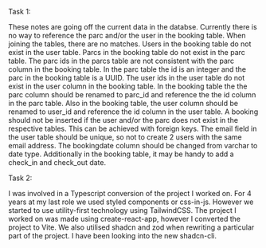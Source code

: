 Task 1:

These notes are going off the current data in the databse.
Currently there is no way to reference the parc and/or the user in the booking table.
When joining the tables, there are no matches. Users in the booking table do not exist in the user table. Parcs in the booking table do not exist in the parc table.
The parc ids in the parcs table are not consistent with the parc column in the booking table. In the parc table the id is an integer and the parc in the booking table is a UUID.
The user ids in the user table do not exist in the user column in the booking table.
In the booking table the the parc column should be renamed to parc_id and reference the the id column in the parc table.
Also in the booking table, the user column should be renamed to user_id and reference the id column in the user table.
A booking should not be inserted if the user and/or the parc does not exist in the respective tables. This can be achieved with foreign keys.
The email field in the user table should be unique, so not to create 2 users with the same email address.
The bookingdate column should be changed from varchar to date type.
Additionally in the booking table, it may be handy to add a check_in and check_out date.

Task 2:

I was involved in a Typescript conversion of the project I worked on.
For 4 years at my last role we used styled components or css-in-js. However we started to use utility-first technology using TailwindCSS.
The project I worked on was made using create-react-app, however I converted the project to Vite.
We also utilised shadcn and zod when rewriting a particular part of the project.
I have been looking into the new shadcn-cli.
